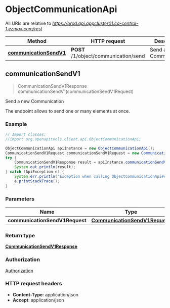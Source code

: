 # ObjectCommunicationApi

All URIs are relative to *https://prod.api.appcluster01.ca-central-1.ezmax.com/rest*

Method | HTTP request | Description
------------- | ------------- | -------------
[**communicationSendV1**](ObjectCommunicationApi.md#communicationSendV1) | **POST** /1/object/communication/send | Send a new Communication



## communicationSendV1

> CommunicationSendV1Response communicationSendV1(communicationSendV1Request)

Send a new Communication

The endpoint allows to send one or many elements at once.

### Example

```java
// Import classes:
//import org.openapitools.client.api.ObjectCommunicationApi;

ObjectCommunicationApi apiInstance = new ObjectCommunicationApi();
CommunicationSendV1Request communicationSendV1Request = new CommunicationSendV1Request(); // CommunicationSendV1Request | 
try {
    CommunicationSendV1Response result = apiInstance.communicationSendV1(communicationSendV1Request);
    System.out.println(result);
} catch (ApiException e) {
    System.err.println("Exception when calling ObjectCommunicationApi#communicationSendV1");
    e.printStackTrace();
}
```

### Parameters


Name | Type | Description  | Notes
------------- | ------------- | ------------- | -------------
 **communicationSendV1Request** | [**CommunicationSendV1Request**](CommunicationSendV1Request.md)|  |

### Return type

[**CommunicationSendV1Response**](CommunicationSendV1Response.md)

### Authorization

[Authorization](../README.md#Authorization)

### HTTP request headers

- **Content-Type**: application/json
- **Accept**: application/json

